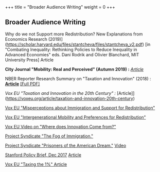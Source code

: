 +++
title = "Broader Audience Writing"
weight = 0
+++


## Broader Audience Writing


Why do we not Support more Redistribution? New Explanations from Economics Research (2019)](https://scholar.harvard.edu/files/stantcheva/files/stantcheva_v2.pdf) [in "Combating Inequality: Rethinking Policies to Reduce Inequality in Advanced Economies" eds. Dani Rodrik and Olivier Blanchard, MIT University Press] Article

**City Journal "Mobility: Real and Perceived" (Autumn 2019)  :** [*Article*](https://scholar.harvard.edu/files/stantcheva/files/city_journal_alesina_stantcheva.pdf)

NBER Reporter Research Summary on "Taxation and Innovation" (2018) : [**Article**](https://www.nber.org/reporter/2018number3/stantcheva.html) [[Full PDF]](https://scholar.harvard.edu/files/stantcheva/files/2018number3.pdf)

*Vox EU "Taxation and Innovation in the 20th Century" :* [Article]](https://voxeu.org/article/taxation-and-innovation-20th-century)

[Vox EU "Misperceptions about Immigration and Support for Redistribution"](https://voxeu.org/article/misperceptions-about-immigration-and-support-redistribution)

[Vox EU "Intergenerational Mobility and Preferences for Redistribution"](https://voxeu.org/article/intergenerational-mobility-and-preferences-redistribution)

[Vox EU Video on "Where does Innovation Come from?"](https://voxeu.org/content/where-does-innovation-come)

[Project Syndicate "The Fog of Immigration."](Article)

[Project Syndicate "Prisoners of the American Dream."](https://scholar.harvard.edu/files/stantcheva/files/prisoners_of_the_american_dream_by_stefanie_stantcheva_-_project_syndicate_0.pdf) [Video](https://www.youtube.com/watch?v=YEPlphpFkFk) 

[Stanford Policy Brief, Dec 2017](https://scholar.harvard.edu/files/stantcheva/files/policybrief-dec2017_0.pdf) [Article](https://siepr.stanford.edu/research/publications/tax-reform-optimal-equation)

[Vox EU "Taxing the 1%" Article](https://voxeu.org/article/taxing-1-why-top-tax-rate-could-be-over-80)